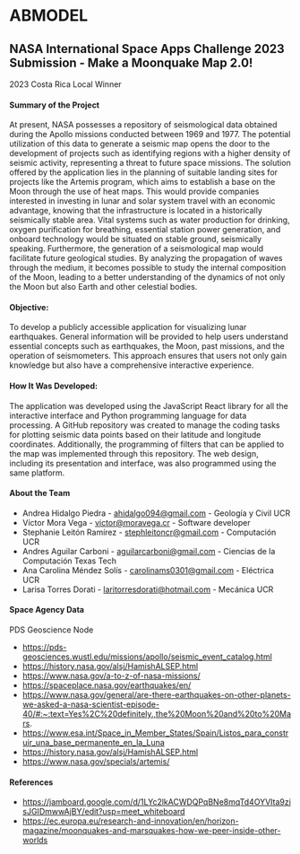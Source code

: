 # ABMODEL
## NASA International Space Apps Challenge 2023 Submission - Make a Moonquake Map 2.0!

2023 Costa Rica Local Winner

#### Summary of the Project
At present, NASA possesses a repository of seismological data obtained during the Apollo missions conducted between 1969 and 1977. The potential utilization of this data to generate a seismic map opens the door to the development of projects such as identifying regions with a higher density of seismic activity, representing a threat to future space missions. The solution offered by the application lies in the planning of suitable landing sites for projects like the Artemis program, which aims to establish a base on the Moon through the use of heat maps. This would provide companies interested in investing in lunar and solar system travel with an economic advantage, knowing that the infrastructure is located in a historically seismically stable area. Vital systems such as water production for drinking, oxygen purification for breathing, essential station power generation, and onboard technology would be situated on stable ground, seismically speaking. Furthermore, the generation of a seismological map would facilitate future geological studies. By analyzing the propagation of waves through the medium, it becomes possible to study the internal composition of the Moon, leading to a better understanding of the dynamics of not only the Moon but also Earth and other celestial bodies.

#### Objective:
To develop a publicly accessible application for visualizing lunar earthquakes. General information will be provided to help users understand essential concepts such as earthquakes, the Moon, past missions, and the operation of seismometers. This approach ensures that users not only gain knowledge but also have a comprehensive interactive experience.

#### How It Was Developed:
The application was developed using the JavaScript React library for all the interactive interface and Python programming language for data processing. A GitHub repository was created to manage the coding tasks for plotting seismic data points based on their latitude and longitude coordinates. Additionally, the programming of filters that can be applied to the map was implemented through this repository. The web design, including its presentation and interface, was also programmed using the same platform.

#### About the Team
+ Andrea Hidalgo Piedra - ahidalgo094@gmail.com - Geología y Civil UCR
+ Víctor Mora Vega - victor@moravega.cr - Software developer
+ Stephanie Leitón Ramírez - stephleitoncr@gmail.com - Computación UCR
+ Andres Aguilar Carboni - aguilarcarboni@gmail.com - Ciencias de la Computación Texas Tech
+ Ana Carolina Méndez Solís - carolinams0301@gmail.com - Eléctrica UCR
+ Larisa Torres Dorati - laritorresdorati@hotmail.com - Mecánica UCR

#### Space Agency Data
PDS Geoscience Node 
- https://pds-geosciences.wustl.edu/missions/apollo/seismic_event_catalog.html
- https://history.nasa.gov/alsj/HamishALSEP.html 
- https://www.nasa.gov/a-to-z-of-nasa-missions/ 
- https://spaceplace.nasa.gov/earthquakes/en/
- https://www.nasa.gov/general/are-there-earthquakes-on-other-planets-we-asked-a-nasa-scientist-episode-40/#:~:text=Yes%2C%20definitely.,the%20Moon%20and%20to%20Mars.
- https://www.esa.int/Space_in_Member_States/Spain/Listos_para_construir_una_base_permanente_en_la_Luna
- https://history.nasa.gov/alsj/HamishALSEP.html 
- https://www.nasa.gov/specials/artemis/

#### References
- https://jamboard.google.com/d/1LYc2lkACWDQPqBNe8mqTd4OYVIta9zisJGIDmwwAjBY/edit?usp=meet_whiteboard
- https://ec.europa.eu/research-and-innovation/en/horizon-magazine/moonquakes-and-marsquakes-how-we-peer-inside-other-worlds
